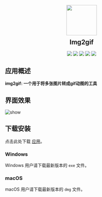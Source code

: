 

<div style="width:100%;display:flex;justify-content: center;flex-direction:column;align-items:center;"align="center">
	<img style="width:100px" src="https://raw.githubusercontent.com/fengtianxi001/img2gif/main/favicon.ico">
  <h2 style="text-align:center;margin-top:10px">Img2gif</h2>
  <div>
  <img src="https://img.shields.io/github/languages/top/fengtianxi001/img2gif">
  <img src="https://travis-ci.org/boennemann/badges.svg?branch=master">
  <img src="https://img.shields.io/github/issues/fengtianxi001/img2gif">
  <img src="https://img.shields.io/github/forks/fengtianxi001/img2gif">
  <img src="https://img.shields.io/github/stars/fengtianxi001/img2gif">
</div>
</div>


<div>



## 应用概述

**img2gif: 一个用于将多张图片转成gif动图的工具**

## 界面效果

![show](https://raw.githubusercontent.com/fengtianxi001/img2gif/main/screenshot/index2.png)

## 下载安装

点击此处下载 [应用](https://github.com/fengtianxi001/img2gif/releases/download/v0.0.1/mysetup.exe)。

### Windows

Windows 用户请下载最新版本的 `exe` 文件。

### macOS

macOS 用户请下载最新版本的 `dmg` 文件。
